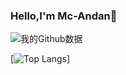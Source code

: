 ### Hello,I'm Mc-Andan👋

![我的Github数据](https://github-readme-stats.vercel.app/api?username=Mc-andan&show_icons=true&theme=merko&hide_title=true)  

[![Top Langs](https://github-readme-stats.vercel.app/api/top-langs/?username=Mc-andan)]
